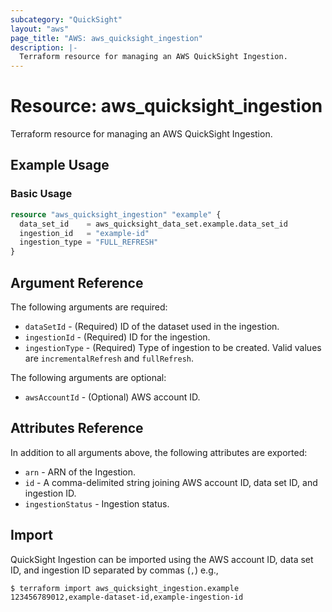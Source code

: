 ```yaml
---
subcategory: "QuickSight"
layout: "aws"
page_title: "AWS: aws_quicksight_ingestion"
description: |-
  Terraform resource for managing an AWS QuickSight Ingestion.
---
```


# Resource: aws_quicksight_ingestion

Terraform resource for managing an AWS QuickSight Ingestion.

## Example Usage

### Basic Usage

```terraform
resource "aws_quicksight_ingestion" "example" {
  data_set_id    = aws_quicksight_data_set.example.data_set_id
  ingestion_id   = "example-id"
  ingestion_type = "FULL_REFRESH"
}
```

## Argument Reference

The following arguments are required:

* `dataSetId` - (Required) ID of the dataset used in the ingestion.
* `ingestionId` - (Required) ID for the ingestion.
* `ingestionType` - (Required) Type of ingestion to be created. Valid values are `incrementalRefresh` and `fullRefresh`.

The following arguments are optional:

* `awsAccountId` - (Optional) AWS account ID.

## Attributes Reference

In addition to all arguments above, the following attributes are exported:

* `arn` - ARN of the Ingestion.
* `id` - A comma-delimited string joining AWS account ID, data set ID, and ingestion ID.
* `ingestionStatus` - Ingestion status.

## Import

QuickSight Ingestion can be imported using the AWS account ID, data set ID, and ingestion ID separated by commas (`,`) e.g.,

```
$ terraform import aws_quicksight_ingestion.example 123456789012,example-dataset-id,example-ingestion-id
```

<!-- cache-key: cdktf-0.17.0-pre.15 input-1ddb8d39074e033b7e3b9ad6aa6b5e6ed832715c988378a7207b9a6eba24f08c -->
